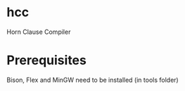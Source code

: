 # hcc
Horn Clause Compiler

# Prerequisites

Bison, Flex and MinGW need to be installed (in tools folder)

